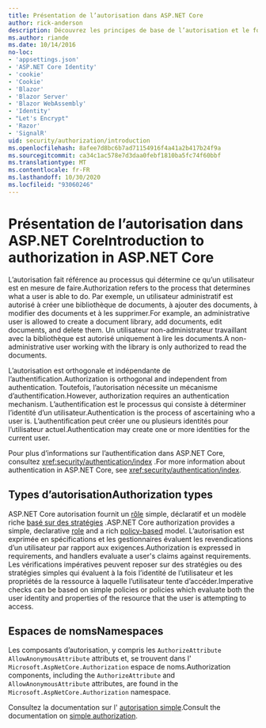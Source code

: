 ```yaml
---
title: Présentation de l’autorisation dans ASP.NET Core
author: rick-anderson
description: Découvrez les principes de base de l’autorisation et le fonctionnement de l’autorisation dans les applications ASP.NET Core.
ms.author: riande
ms.date: 10/14/2016
no-loc:
- 'appsettings.json'
- 'ASP.NET Core Identity'
- 'cookie'
- 'Cookie'
- 'Blazor'
- 'Blazor Server'
- 'Blazor WebAssembly'
- 'Identity'
- "Let's Encrypt"
- 'Razor'
- 'SignalR'
uid: security/authorization/introduction
ms.openlocfilehash: 8afee7d8bc6b7ad71154916f4a41a2b417b24f9a
ms.sourcegitcommit: ca34c1ac578e7d3daa0febf1810ba5fc74f60bbf
ms.translationtype: MT
ms.contentlocale: fr-FR
ms.lasthandoff: 10/30/2020
ms.locfileid: "93060246"
---
```

# <a name="introduction-to-authorization-in-aspnet-core"></a><span data-ttu-id="c8060-103">Présentation de l’autorisation dans ASP.NET Core</span><span class="sxs-lookup"><span data-stu-id="c8060-103">Introduction to authorization in ASP.NET Core</span></span>

<a name="security-authorization-introduction"></a>

<span data-ttu-id="c8060-104">L’autorisation fait référence au processus qui détermine ce qu’un utilisateur est en mesure de faire.</span><span class="sxs-lookup"><span data-stu-id="c8060-104">Authorization refers to the process that determines what a user is able to do.</span></span> <span data-ttu-id="c8060-105">Par exemple, un utilisateur administratif est autorisé à créer une bibliothèque de documents, à ajouter des documents, à modifier des documents et à les supprimer.</span><span class="sxs-lookup"><span data-stu-id="c8060-105">For example, an administrative user is allowed to create a document library, add documents, edit documents, and delete them.</span></span> <span data-ttu-id="c8060-106">Un utilisateur non-administrateur travaillant avec la bibliothèque est autorisé uniquement à lire les documents.</span><span class="sxs-lookup"><span data-stu-id="c8060-106">A non-administrative user working with the library is only authorized to read the documents.</span></span>

<span data-ttu-id="c8060-107">L’autorisation est orthogonale et indépendante de l’authentification.</span><span class="sxs-lookup"><span data-stu-id="c8060-107">Authorization is orthogonal and independent from authentication.</span></span> <span data-ttu-id="c8060-108">Toutefois, l’autorisation nécessite un mécanisme d’authentification.</span><span class="sxs-lookup"><span data-stu-id="c8060-108">However, authorization requires an authentication mechanism.</span></span> <span data-ttu-id="c8060-109">L’authentification est le processus qui consiste à déterminer l’identité d’un utilisateur.</span><span class="sxs-lookup"><span data-stu-id="c8060-109">Authentication is the process of ascertaining who a user is.</span></span> <span data-ttu-id="c8060-110">L’authentification peut créer une ou plusieurs identités pour l’utilisateur actuel.</span><span class="sxs-lookup"><span data-stu-id="c8060-110">Authentication may create one or more identities for the current user.</span></span>

<span data-ttu-id="c8060-111">Pour plus d’informations sur l’authentification dans ASP.NET Core, consultez <xref:security/authentication/index> .</span><span class="sxs-lookup"><span data-stu-id="c8060-111">For more information about authentication in ASP.NET Core, see <xref:security/authentication/index>.</span></span>

## <a name="authorization-types"></a><span data-ttu-id="c8060-112">Types d’autorisation</span><span class="sxs-lookup"><span data-stu-id="c8060-112">Authorization types</span></span>

<span data-ttu-id="c8060-113">ASP.NET Core autorisation fournit un [rôle](xref:security/authorization/roles) simple, déclaratif et un modèle riche [basé sur des stratégies](xref:security/authorization/policies) .</span><span class="sxs-lookup"><span data-stu-id="c8060-113">ASP.NET Core authorization provides a simple, declarative [role](xref:security/authorization/roles) and a rich [policy-based](xref:security/authorization/policies) model.</span></span> <span data-ttu-id="c8060-114">L’autorisation est exprimée en spécifications et les gestionnaires évaluent les revendications d’un utilisateur par rapport aux exigences.</span><span class="sxs-lookup"><span data-stu-id="c8060-114">Authorization is expressed in requirements, and handlers evaluate a user's claims against requirements.</span></span> <span data-ttu-id="c8060-115">Les vérifications impératives peuvent reposer sur des stratégies ou des stratégies simples qui évaluent à la fois l’identité de l’utilisateur et les propriétés de la ressource à laquelle l’utilisateur tente d’accéder.</span><span class="sxs-lookup"><span data-stu-id="c8060-115">Imperative checks can be based on simple policies or policies which evaluate both the user identity and properties of the resource that the user is attempting to access.</span></span>

## <a name="namespaces"></a><span data-ttu-id="c8060-116">Espaces de noms</span><span class="sxs-lookup"><span data-stu-id="c8060-116">Namespaces</span></span>

<span data-ttu-id="c8060-117">Les composants d’autorisation, y compris les `AuthorizeAttribute` `AllowAnonymousAttribute` attributs et, se trouvent dans l' `Microsoft.AspNetCore.Authorization` espace de noms.</span><span class="sxs-lookup"><span data-stu-id="c8060-117">Authorization components, including the `AuthorizeAttribute` and `AllowAnonymousAttribute` attributes, are found in the `Microsoft.AspNetCore.Authorization` namespace.</span></span>

<span data-ttu-id="c8060-118">Consultez la documentation sur l' [autorisation simple](xref:security/authorization/simple).</span><span class="sxs-lookup"><span data-stu-id="c8060-118">Consult the documentation on [simple authorization](xref:security/authorization/simple).</span></span>
